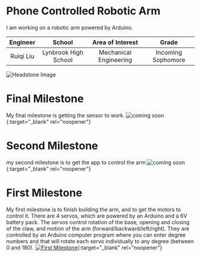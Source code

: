 ﻿# Phone Controlled Robotic Arm
I am working on a robotic arm powered by Arduino. 

| **Engineer** | **School** | **Area of Interest** | **Grade** |
|:--:|:--:|:--:|:--:|
| Ruiqi Liu | Lynbrook High School | Mechanical Engineering | Incoming Sophomore

![Headstone Image](https://bluestampengineering.com/wp-content/uploads/2016/05/improve.jpg)
  
# Final Milestone
My final milestone is getting the sensor to work.
![coming soon](https://www.comingsoon.net/wp-content/themes/comingsoon/images/cs_default_image.jpg){:target="_blank" rel="noopener"}

# Second Milestone
my second milestone is to get the app to control the arm
![coming soon](https://www.comingsoon.net/wp-content/themes/comingsoon/images/cs_default_image.jpg){:target="_blank" rel="noopener"}

# First Milestone

My first milestone is to finish building the arm, and to get the motors to control it. There are 4 servos, which are powered by an Arduino and a 6V battery pack. The servos control rotation of the base, opening and closing of the claw, and motion of the arm (forward/backward/left/right). They are controlled by an Arduino computer program where you can enter degree numbers and that will rotate each servo individually to any degree (between 0 and 180).
[![First Milestone](https://res.cloudinary.com/marcomontalbano/image/upload/v1624292482/video_to_markdown/images/youtube---N_VIP6raiM-c05b58ac6eb4c4700831b2b3070cd403.jpg)](https://www.youtube.com/watch?v=-N_VIP6raiM "First Milestone"){:target="_blank" rel="noopener"}
